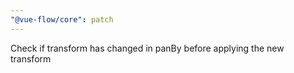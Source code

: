 ```yaml
---
"@vue-flow/core": patch
---
```


Check if transform has changed in panBy before applying the new transform
